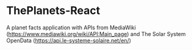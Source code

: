 # ThePlanets-React
A planet facts application with APIs from MediaWiki (https://www.mediawiki.org/wiki/API:Main_page) and The Solar System OpenData (https://api.le-systeme-solaire.net/en/)
